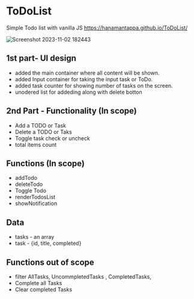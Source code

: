 # ToDoList
Simple Todo list with vanilla JS 
https://hanamantappa.github.io/ToDoList/

![Screenshot 2023-11-02 182443](https://github.com/HANAMANTAPPA/ToDoList/assets/48180907/71a2de31-83af-4a64-8044-80e122b036e3)

## 1st part- UI design
   * added the main container where all content will be shown. 
   * added Input container for taking the input task or ToDo. 
   * added task counter for showing number of tasks on the screen. 
   * unodered list for addeding along with delete botton

## 2nd Part - Functionality (In scope)
   - Add a TODO or Task
   - Delete a TODO or Taks
   - Toggle task check or uncheck
   - total items count 
## Functions (In scope)
   - addTodo
   - deleteTodo
   - Toggle Todo
   - renderTodosList
   - showNotification
## Data
   - tasks - an array 
   - task - {id, title, completed}
## Functions out of scope 
  - filter AllTasks, UncommpletedTasks , CompletedTasks,
  - Complete all Tasks
  - Clear completed Tasks

    

